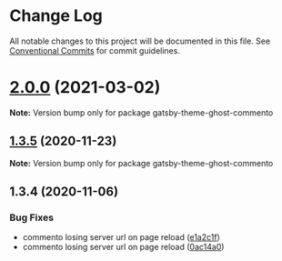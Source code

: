# Change Log

All notable changes to this project will be documented in this file.
See [Conventional Commits](https://conventionalcommits.org) for commit guidelines.

# [2.0.0](http://github.com/styxlab/gatsby-theme-try-ghost/tree/master/packages/gatsby-theme-ghost-commento/compare/gatsby-theme-ghost-commento@1.3.5...gatsby-theme-ghost-commento@2.0.0) (2021-03-02)

**Note:** Version bump only for package gatsby-theme-ghost-commento





## [1.3.5](http://github.com/styxlab/gatsby-theme-try-ghost/tree/master/packages/gatsby-theme-ghost-commento/compare/gatsby-theme-ghost-commento@1.3.4...gatsby-theme-ghost-commento@1.3.5) (2020-11-23)

**Note:** Version bump only for package gatsby-theme-ghost-commento





## 1.3.4 (2020-11-06)


### Bug Fixes

* commento losing server url on page reload ([e1a2c1f](http://github.com/styxlab/gatsby-theme-try-ghost/tree/master/packages/gatsby-theme-ghost-commento/commit/e1a2c1f3e0eb10f143ab11563050b46735810c80))
* commento losing server url on page reload ([0ac14a0](http://github.com/styxlab/gatsby-theme-try-ghost/tree/master/packages/gatsby-theme-ghost-commento/commit/0ac14a0f3cdfc2bf2a760da92c7c2a031e33c1da))
